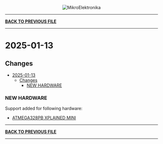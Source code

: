 <p align="center">
  <img src="http://www.mikroe.com/img/designs/beta/logo_small.png?raw=true" alt="MikroElektronika"/>
</p>

---

**[BACK TO PREVIOUS FILE](../changelog.md)**

---

# 2025-01-13

## Changes

- [2025-01-13](#2025-01-13)
  - [Changes](#changes)
    - [NEW HARDWARE](#new-hardware)

### NEW HARDWARE

Support added for following hardware:

+ [ATMEGA328PB XPLAINED MINI](https://mplab-discover.microchip.com/v2/item/com.microchip.portal.evalboard/com.microchip.subcategories.modules-and-peripherals.analog.ptc/mcu08.atmega328pb-xmini/1.0.0?view=about)

---

**[BACK TO PREVIOUS FILE](../changelog.md)**

---
